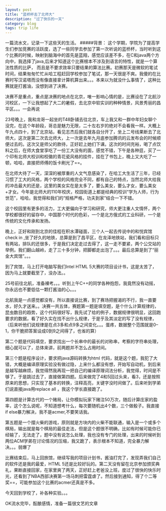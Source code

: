 ```yaml
---
layout: post
title: "蓝桥杯去了北师大"
description: "过了快乐的一天"
category: blog
tags: trip life 
---
```

一篇流水文，记录一下这些天的生活。
#####背景：
这个学期，学院为了提高学生们参加竞赛的活跃度，选了一些同学去参加了第一次听说的蓝桥杯，当时听到这个比赛的时候，映射到脑海中的首先是蓝翔，感觉应该差不多，在C和java两个方向中，我选择了java,后来才知道这个比赛根本不涉及到语言的特性，就是一个算法性质的比萨， 而且是不要求效率只要结果的算法比赛。初赛那天是微软的笔试时间，结果匆匆忙忙从哈工程赶回学校参加了笔试，那一天很是不爽。我傻的在比赛时写汉诺塔而没有像直接拿计算机算出来。。。本来以为就没什么事情了，这种比赛就是打酱油，没想到进了决赛。

决赛不是重点，重点是决赛的地点在北京，唯一影响心情的是，比赛设在了北航沙河校区，一下让我想起了大二的暑假，去北京中软实训的种种情景，风景秀丽的昌平区。。。一会再说

23号晚上，我和龙哥一起坐的T48卧铺去往北京，车上我又和一群中年妇女聊个没完，在这个年龄段，哥总是魅力无限，二十左右岁的绝对不会看我一样。大概上午九点四十，到了北京站，看见志杰后我们就各自分开了，坐上二号线果断去了北师大，这次是第二次去北师大，上一次是去年九月底参加腾讯的云发布会的时候顺便过去的。这次又是师父的款待，正好赶上她们下课。这次的时间充裕，喝了点饮料之后，在师大食堂享吃了一份工大没有的面，感觉不错，下午是各种逛，买了一个印有北师大校训和校徽的青花瓷风格的挂件，挂在了书包上，晚上又大吃了一顿，哈哈，直接把师傅的饭卡刷光了==。

在北师大待了一天，深深的被厚重的人文气息感染了，在哈工大生活了三年，已经习惯了工大的风格，两个学校的风格完全不同，都有自己的特点，当然北师大给我的冲击最大的还是，这里的美女实在是太多了，要么美女，要么才女，要么美女+才女。今年是北师大的110年校庆，校园街道上都是经典的校训“学为人师，行为世范”，哈哈，我觉得和我们的“规格严格，功夫到家”结合一下不错。

这个校园里有更多的活力，工大更偏向于学习和研究，师大更注重人文情怀，两个学校都很好的留存中，中国那个时代的色彩，一个是北方俄式的工业科研，一个是传统的文化传承和发扬。

晚上，正好和刚到北京的佳程在积水潭碰面，三个人一起去传说中的和悦宾馆check in ,坐了好久的地铁，总算是到了昌平区，在龙泽地铁站，我们看和目标只有两站，排队的还很多，于是我们决定走过去得了，这一走不要紧，两个公交站的举例，我们翻山越岭，走了三十多分钟，把脚都走出泡了。。。最后总算是到了“丽金大宾馆”。。。

到了宾馆，马上打开电脑写我们Intel HTML 5大赛的项目设计书，这是太苦了，因为马上就要截至了，没办法。。

25号前往北航，准备裸考。。。听到上午C++的同学各种抱怨，我竟然没有动摇，你永远也不要低估一颗打酱油的心。。。

北航我是一点感觉都没有，所以直接说比赛，到了赛场把握渴的不行，我一直要水，好久才送来。。决赛一共五体，赛题第一题是填空题，是个什么计算规律的，昆虫数目的趋势，这个代码很好写，我先试了给的例子，数据规律很明显，这回跑要求的数据，看了好久实在找不出什么规律，于是乎及其淡定的写了没有规律，（后来听他们说规律是在点3多和点9多之间变化。。。蛋疼，数据整个范围就是0–1，你干脆把答案设成0到9之间得了，也省的算）

第二个题是代码填空，要求找出一个长串中的最长的对称串，考察的字符串处理，细心就可以了，总体来讲，前两题并不怎么占用时间。

第三个题是程序设计，要求把java源码转换为html 代码，就是这个题，我犯了大错，大概是编译原理实验没有做过隐，上来什么都没有想，开始写自动机，到后来是越写越麻烦，我觉得然我再现一把自己的编译原理词法分析，我觉得，时间是不够了。于是跳过去了，直接做第四题。后来做完了4和5回过头来，看3，还是按照原来的思想，只实现了基本的转换，注释高亮，关键字没时间做了。后来听到学弟们说直接java用replace all ，我这个学长直接跪了。

第四题是计算古代的一个赌局，让你模拟玩家下赌注50万次，随后计算庄家的盈率，这个怎么说呢，不知道想考什么，每次要随机出4个数，三个做骰子。我直接if else暴力解决，我不是acmer,不要笑话我。

第五题是一个摆火柴的游戏，原则就是方块内的火柴不能联通，输入是一个或多个棋局，输出就是每个棋局的最佳走法，但是这个题很不明确，比如有时候可能你已经输了，无法走了，题中没有说怎么处理，我也没有专门的处理，出来的时候听到两位ACM学弟在讨论情况的压缩，我又跪了，表示根本不知道，完全暴力解决。。。弱爆了

比赛结束后，马上回旅馆，继续写我的项目计划书，酱油打完了，发现弄我们自己的软件还是我的最爱，HTML 5还是比较好玩的。第二天没有留在北京参加颁奖典礼，果断直接回家，在家里爽了两天，正好赶上老爸没上班，度过了很快的快乐时光，还看到了NBA西部决赛第一场马刺把雷霆虐了。然后接到通知，得了个二等奖==，可能参加这个比赛的acmer还真是不多。

今天回到学校了，补各种实验。。。

OK流水完毕，酝酿感情，准备一篇很文艺的文章